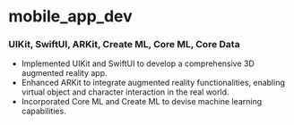 # mobile_app_dev
### UIKit, SwiftUI, ARKit, Create ML, Core ML, Core Data

- Implemented UIKit and SwiftUI to develop a comprehensive 3D augmented reality app.
- Enhanced ARKit to integrate augmented reality functionalities, enabling virtual object and character interaction in the real world.
- Incorporated Core ML and Create ML to devise machine learning capabilities.
